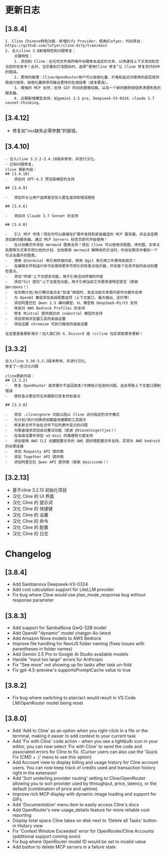 
# 更新日志

## [3.8.4]
    1. Cline Chinese特色功能：新增Dify Provider，感谢@lofyer，代码来自：https://github.com/lofyer/cline-dify/tree/main
    2. 合入cline 3.8新增特性和问题修复：
        关键特性：
        1. 添加到 Cline：在任何文件或终端中右键单击选定的文本，以快速将上下文添加到您当前的任务中！此外，当您看到灯泡图标时，选择“使用Cline 修复”让 Cline 修复您代码中的错误。
        2. 更快的推理：Cline/OpenRouter用户可以按吞吐量、价格和延迟对使用的底层提供商进行排序。按吞吐量排序将输出更快的生成结果（成本更高）。
        3. 增强的 MCP 支持：支持 GIF 的动态图像加载，以及一个新的删除按钮来清理失败的服务器。
        4. 近期新增模型支持，如gemini 2.5 pro, Deepseek-V3-0324，claude 3.7 sonnet-thinking.

## [3.4.12]
  - 修复如“xxx缺失必需参数”的报错。

## [3.4.10]
    - 合入cline 3.3.2-3.4.10版本修改，并进行汉化。
    - 已知问题修复。
    cline 更新内容：
    ## [3.4.10]
    -   添加对 GPT-4.5 预览版模型的支持

    ## [3.4.9]

    -   添加开关让用户选择是否加入匿名遥测和错误报告

    ## [3.4.6]

    -   添加对 Claude 3.7 Sonnet 的支持

    ## [3.4.0]

    -   引入 MCP 市场！现在你可以直接在扩展中发现和安装最佳的 MCP 服务器，并且会定期添加新的服务器。通过 MCP Servers 标签页即可开始使用！
    -   在计划模式中添加 mermaid 图表支持！现在 Cline 可以使用流程图、序列图、实体关系图等方式来可视化他的计划。当他使用 mermaid 解释他的方法时，你会在聊天中看到一个可点击展开的图表。
    -   使用 @terminal 来引用终端内容，使用 @git 来引用工作更改和提交！
    -   在编辑文件和运行命令后使用更多可视化的检查点指示器，并在每个任务开始时自动创建检查点。
    -   添加"终端"上下文提及功能，用于引用活动终端的内容
    -   添加"Git 提交"上下文提及功能，用于引用当前工作更改或特定提交（感谢 @mrubens！）
    -   在切换计划/执行模式或点击"批准"按钮时，发送当前文本框内容作为额外反馈
    -   为 OpenAI 兼容添加高级配置选项（上下文窗口、最大输出、定价等）
    -   添加阿里巴巴 Qwen 2.5 编码模型、VL 模型和 DeepSeek-R1/V3 支持
    -   改进对 AWS Bedrock Profiles 的支持
    -   修复 Mistral 提供商对非 codestral 模型的支持
    -   添加禁用浏览器工具的高级设置
    -   添加设置 chromium 可执行路径的高级设置

    在这里查看更新演示！加入我们的 X、Discord 或 r/cline 社区获取更多更新！

## [3.3.2]
    合入cline 3.30-3.3.2版本修改，并进行汉化。
    修复了一些汉化问题
    
    cline更新内容：
    ## [3.3.2]
    -   修复 OpenRouter 请求偶尔不返回成本/令牌统计信息的问题，这会导致上下文窗口限制错误
    -   使检查点更加可见并跟踪已恢复的检查点

    ## [3.3.0]

    -   添加 .clineignore 功能以阻止 Cline 访问指定的文件模式
    -   为计划/执行切换添加键盘快捷键和工具提示
    -   修复新文件不会在文件下拉列表中显示的问题
    -   为限速请求添加自动重试功能（感谢 @ViezeVingertjes！）
    -   在高级设置中添加 o3-mini 的推理努力度支持
    -   添加使用 AWS CLI 创建配置文件的 AWS 提供商配置文件支持，实现与 AWS bedrock 的长期连接
    -   添加 Requesty API 提供商
    -   添加 Together API 提供商
    -   添加阿里巴巴 Qwen API 提供商（感谢 @aicccode！）

## [3.2.13]

- 基于cline 3.2.13 初始化项目
- 汉化 Cline 的 UI 界面
- 汉化 Cline 的 提示词
- 汉化 Cline 的 快捷键
- 汉化 Cline 的 设置
- 汉化 Cline 的 命令
- 汉化 Cline 的 配置
- 汉化 Cline 的 日志



# Changelog

## [3.8.4]

-   Add Sambanova Deepseek-V3-0324
-   Add cost calculation support for LiteLLM provider
-   Fix bug where Cline would use plan_mode_response bug without response parameter

## [3.8.3]

-   Add support for SambaNova QwQ-32B model
-   Add OpenAI "dynamic" model chatgpt-4o-latest
-   Add Amazon Nova models to AWS Bedrock
-   Improve file handling for NextJS folder naming (fixes issues with parentheses in folder names)
-   Add Gemini 2.5 Pro to Google AI Studio available models
-   Handle "input too large" errors for Anthropic
-   Fix "See more" not showing up for tasks after task un-fold
-   Fix gpt-4.5-preview's supportsPromptCache value to true

## [3.8.2]

-   Fix bug where switching to plan/act would result in VS Code LM/OpenRouter model being reset

## [3.8.0]

-   Add 'Add to Cline' as an option when you right-click in a file or the terminal, making it easier to add context to your current task
-   Add 'Fix with Cline' code action - when you see a lightbulb icon in your editor, you can now select 'Fix with Cline' to send the code and associated errors for Cline to fix. (Cursor users can also use the 'Quick Fix (CMD + .)' menu to see this option)
-   Add Account view to display billing and usage history for Cline account users. You can now keep track of credits used and transaction history right in the extension!
-   Add 'Sort underling provider routing' setting to Cline/OpenRouter allowing you to sort provider used by throughput, price, latency, or the default (combination of price and uptime)
-   Improve rich MCP display with dynamic image loading and support for GIFs
-   Add 'Documentation' menu item to easily access Cline's docs
-   Add OpenRouter's new usage_details feature for more reliable cost reporting
-   Display total space Cline takes on disk next to 'Delete all Tasks' button in History view
-   Fix 'Context Window Exceeded' error for OpenRouter/Cline Accounts (additional support coming soon)
-   Fix bug where OpenRouter model ID would be set to invalid value
-   Add button to delete MCP servers in a failure state

